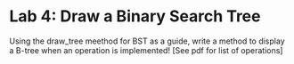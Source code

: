 # Lab 4: Draw a Binary Search Tree

Using the draw_tree meethod for BST as a guide, write a method to display a B-tree when an operation is implemented!
[See pdf for list of operations]
